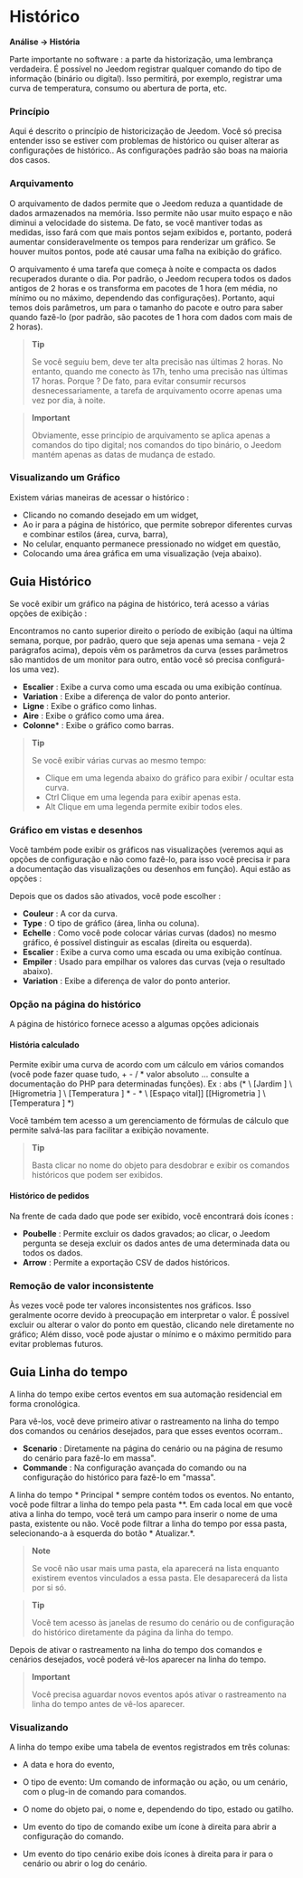 # Histórico
**Análise → História**

Parte importante no software : a parte da historização, uma lembrança verdadeira. É possível no Jeedom registrar qualquer comando do tipo de informação (binário ou digital). Isso permitirá, por exemplo, registrar uma curva de temperatura, consumo ou abertura de porta, etc.

### Princípio

Aqui é descrito o princípio de historicização de Jeedom. Você só precisa entender isso se estiver com problemas de histórico ou quiser alterar as configurações de histórico.. As configurações padrão são boas na maioria dos casos.

### Arquivamento

O arquivamento de dados permite que o Jeedom reduza a quantidade de dados armazenados na memória. Isso permite não usar muito espaço e não diminui a velocidade do sistema. De fato, se você mantiver todas as medidas, isso fará com que mais pontos sejam exibidos e, portanto, poderá aumentar consideravelmente os tempos para renderizar um gráfico. Se houver muitos pontos, pode até causar uma falha na exibição do gráfico.

O arquivamento é uma tarefa que começa à noite e compacta os dados recuperados durante o dia. Por padrão, o Jeedom recupera todos os dados antigos de 2 horas e os transforma em pacotes de 1 hora (em média, no mínimo ou no máximo, dependendo das configurações). Portanto, aqui temos dois parâmetros, um para o tamanho do pacote e outro para saber quando fazê-lo (por padrão, são pacotes de 1 hora com dados com mais de 2 horas).

> **Tip**
>
> Se você seguiu bem, deve ter alta precisão nas últimas 2 horas. No entanto, quando me conecto às 17h, tenho uma precisão nas últimas 17 horas. Porque ? De fato, para evitar consumir recursos desnecessariamente, a tarefa de arquivamento ocorre apenas uma vez por dia, à noite.

> **Important**
>
> Obviamente, esse princípio de arquivamento se aplica apenas a comandos do tipo digital; nos comandos do tipo binário, o Jeedom mantém apenas as datas de mudança de estado.

### Visualizando um Gráfico

Existem várias maneiras de acessar o histórico :

- Clicando no comando desejado em um widget,
- Ao ir para a página de histórico, que permite sobrepor diferentes curvas e combinar estilos (área, curva, barra),
- No celular, enquanto permanece pressionado no widget em questão,
- Colocando uma área gráfica em uma visualização (veja abaixo).

## Guia Histórico

Se você exibir um gráfico na página de histórico, terá acesso a várias opções de exibição :

Encontramos no canto superior direito o período de exibição (aqui na última semana, porque, por padrão, quero que seja apenas uma semana - veja 2 parágrafos acima), depois vêm os parâmetros da curva (esses parâmetros são mantidos de um monitor para outro, então você só precisa configurá-los uma vez).

- **Escalier** : Exibe a curva como uma escada ou uma exibição contínua.
- **Variation** : Exibe a diferença de valor do ponto anterior.
- **Ligne** : Exibe o gráfico como linhas.
- **Aire** : Exibe o gráfico como uma área.
- **Colonne**\* : Exibe o gráfico como barras.

> **Tip**
>
> Se você exibir várias curvas ao mesmo tempo:
> - Clique em uma legenda abaixo do gráfico para exibir / ocultar esta curva.
> - Ctrl Clique em uma legenda para exibir apenas esta.
> - Alt Clique em uma legenda permite exibir todos eles.


### Gráfico em vistas e desenhos

Você também pode exibir os gráficos nas visualizações (veremos aqui as opções de configuração e não como fazê-lo, para isso você precisa ir para a documentação das visualizações ou desenhos em função). Aqui estão as opções :

Depois que os dados são ativados, você pode escolher :
- **Couleur** : A cor da curva.
- **Type** : O tipo de gráfico (área, linha ou coluna).
- **Echelle** : Como você pode colocar várias curvas (dados) no mesmo gráfico, é possível distinguir as escalas (direita ou esquerda).
- **Escalier** : Exibe a curva como uma escada ou uma exibição contínua.
- **Empiler** : Usado para empilhar os valores das curvas (veja o resultado abaixo).
- **Variation** : Exibe a diferença de valor do ponto anterior.

### Opção na página do histórico

A página de histórico fornece acesso a algumas opções adicionais

#### História calculado

Permite exibir uma curva de acordo com um cálculo em vários comandos (você pode fazer quase tudo, + - / \* valor absoluto ... consulte a documentação do PHP para determinadas funções).
Ex :
abs (* \ [Jardim \] \ [Higrometria \] \ [Temperatura \] * - * \ [Espaço vital]] [[Higrometria \] \ [Temperatura \] *)

Você também tem acesso a um gerenciamento de fórmulas de cálculo que permite salvá-las para facilitar a exibição novamente.

> **Tip**
>
> Basta clicar no nome do objeto para desdobrar e exibir os comandos históricos que podem ser exibidos.

#### Histórico de pedidos

Na frente de cada dado que pode ser exibido, você encontrará dois ícones :

- **Poubelle** : Permite excluir os dados gravados; ao clicar, o Jeedom pergunta se deseja excluir os dados antes de uma determinada data ou todos os dados.
- **Arrow** : Permite a exportação CSV de dados históricos.

### Remoção de valor inconsistente

Às vezes você pode ter valores inconsistentes nos gráficos. Isso geralmente ocorre devido à preocupação em interpretar o valor. É possível excluir ou alterar o valor do ponto em questão, clicando nele diretamente no gráfico; Além disso, você pode ajustar o mínimo e o máximo permitido para evitar problemas futuros.

## Guia Linha do tempo

A linha do tempo exibe certos eventos em sua automação residencial em forma cronológica.

Para vê-los, você deve primeiro ativar o rastreamento na linha do tempo dos comandos ou cenários desejados, para que esses eventos ocorram..

- **Scenario** : Diretamente na página do cenário ou na página de resumo do cenário para fazê-lo em massa".
- **Commande** : Na configuração avançada do comando ou na configuração do histórico para fazê-lo em "massa".

A linha do tempo * Principal * sempre contém todos os eventos. No entanto, você pode filtrar a linha do tempo pela pasta **. Em cada local em que você ativa a linha do tempo, você terá um campo para inserir o nome de uma pasta, existente ou não.
Você pode filtrar a linha do tempo por essa pasta, selecionando-a à esquerda do botão * Atualizar.*.

> **Note**
>
> Se você não usar mais uma pasta, ela aparecerá na lista enquanto existirem eventos vinculados a essa pasta. Ele desaparecerá da lista por si só.

> **Tip**
>
> Você tem acesso às janelas de resumo do cenário ou de configuração do histórico diretamente da página da linha do tempo.

Depois de ativar o rastreamento na linha do tempo dos comandos e cenários desejados, você poderá vê-los aparecer na linha do tempo.

> **Important**
>
> Você precisa aguardar novos eventos após ativar o rastreamento na linha do tempo antes de vê-los aparecer.

### Visualizando

A linha do tempo exibe uma tabela de eventos registrados em três colunas:

- A data e hora do evento,
- O tipo de evento: Um comando de informação ou ação, ou um cenário, com o plug-in de comando para comandos.
- O nome do objeto pai, o nome e, dependendo do tipo, estado ou gatilho.

- Um evento do tipo de comando exibe um ícone à direita para abrir a configuração do comando.
- Um evento do tipo cenário exibe dois ícones à direita para ir para o cenário ou abrir o log do cenário.

